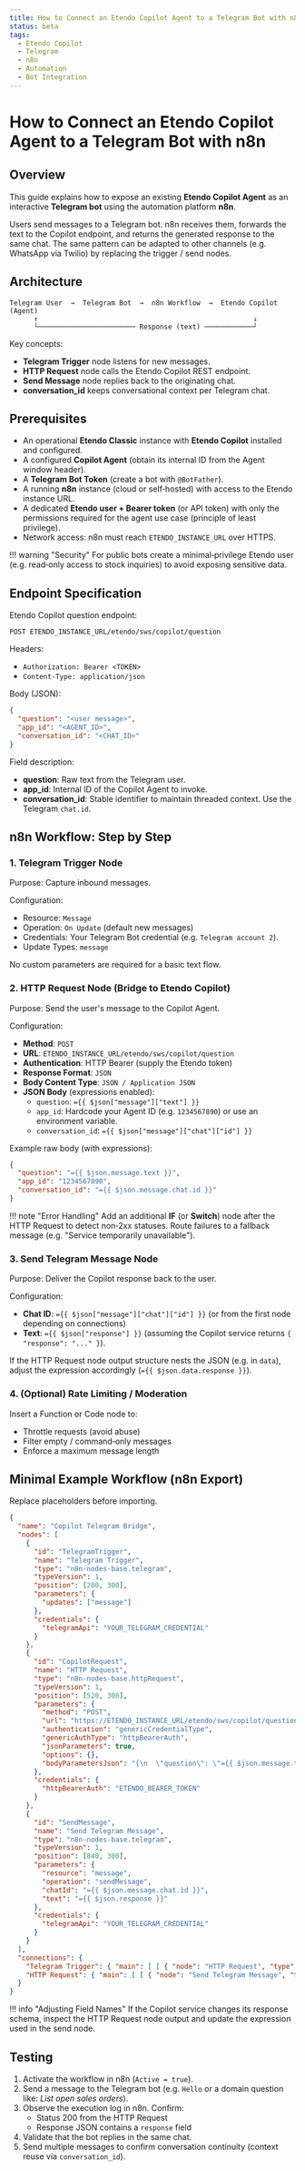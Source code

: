 ```yaml
---
title: How to Connect an Etendo Copilot Agent to a Telegram Bot with n8n
status: beta
tags:
  - Etendo Copilot
  - Telegram
  - n8n
  - Automation
  - Bot Integration
---
```


# How to Connect an Etendo Copilot Agent to a Telegram Bot with n8n

## Overview

This guide explains how to expose an existing **Etendo Copilot Agent** as an interactive **Telegram bot** using the automation platform **n8n**. 

Users send messages to a Telegram bot. n8n receives them, forwards the text to the Copilot endpoint, and returns the generated response to the same chat. The same pattern can be adapted to other channels (e.g. WhatsApp via Twilio) by replacing the trigger / send nodes.

## Architecture

```
Telegram User  →  Telegram Bot  →  n8n Workflow  →  Etendo Copilot (Agent)
      ↑                                                     ↓
      └──────────────────────── Response (text) ────────────┘
```

Key concepts:

- **Telegram Trigger** node listens for new messages.
- **HTTP Request** node calls the Etendo Copilot REST endpoint.
- **Send Message** node replies back to the originating chat.
- **conversation_id** keeps conversational context per Telegram chat.

## Prerequisites

- An operational **Etendo Classic** instance with **Etendo Copilot** installed and configured.
- A configured **Copilot Agent** (obtain its internal ID from the Agent window header).
- A **Telegram Bot Token** (create a bot with `@BotFather`).
- A running **n8n** instance (cloud or self‑hosted) with access to the Etendo instance URL.
- A dedicated **Etendo user + Bearer token** (or API token) with only the permissions required for the agent use case (principle of least privilege).
- Network access: n8n must reach `ETENDO_INSTANCE_URL` over HTTPS.

!!! warning "Security"
    For public bots create a minimal‑privilege Etendo user (e.g. read‑only access to stock inquiries) to avoid exposing sensitive data.

## Endpoint Specification

Etendo Copilot question endpoint:

`POST ETENDO_INSTANCE_URL/etendo/sws/copilot/question`

Headers:

- `Authorization: Bearer <TOKEN>`
- `Content-Type: application/json`

Body (JSON):
```json
{
  "question": "<user message>",
  "app_id": "<AGENT_ID>",
  "conversation_id": "<CHAT_ID>"
}
```

Field description:

- **question**: Raw text from the Telegram user.
- **app_id**: Internal ID of the Copilot Agent to invoke.
- **conversation_id**: Stable identifier to maintain threaded context. Use the Telegram `chat.id`.

## n8n Workflow: Step by Step

### 1. Telegram Trigger Node

Purpose: Capture inbound messages.

Configuration:
- Resource: `Message`
- Operation: `On Update` (default new messages)
- Credentials: Your Telegram Bot credential (e.g. `Telegram account 2`).
- Update Types: `message`

No custom parameters are required for a basic text flow.

### 2. HTTP Request Node (Bridge to Etendo Copilot)

Purpose: Send the user's message to the Copilot Agent.

Configuration:
- **Method**: `POST`
- **URL**: `ETENDO_INSTANCE_URL/etendo/sws/copilot/question`
- **Authentication**: HTTP Bearer (supply the Etendo token)
- **Response Format**: `JSON`
- **Body Content Type**: `JSON / Application JSON`
- **JSON Body** (expressions enabled):
  - `question`: `={{ $json["message"]["text"] }}`
  - `app_id`: Hardcode your Agent ID (e.g. `1234567890`) or use an environment variable.
  - `conversation_id`: `={{ $json["message"]["chat"]["id"] }}`

Example raw body (with expressions):
```json
{
  "question": "={{ $json.message.text }}",
  "app_id": "1234567890",
  "conversation_id": "={{ $json.message.chat.id }}"
}
```

!!! note "Error Handling"
    Add an additional **IF** (or **Switch**) node after the HTTP Request to detect non‑2xx statuses. Route failures to a fallback message (e.g. "Service temporarily unavailable").

### 3. Send Telegram Message Node

Purpose: Deliver the Copilot response back to the user.

Configuration:
- **Chat ID**: `={{ $json["message"]["chat"]["id"] }}` (or from the first node depending on connections)
- **Text**: `={{ $json["response"] }}` (assuming the Copilot service returns `{ "response": "..." }`).

If the HTTP Request node output structure nests the JSON (e.g. in `data`), adjust the expression accordingly (`={{ $json.data.response }}`).

### 4. (Optional) Rate Limiting / Moderation

Insert a Function or Code node to:
- Throttle requests (avoid abuse)
- Filter empty / command‑only messages
- Enforce a maximum message length

## Minimal Example Workflow (n8n Export)

Replace placeholders before importing.

```json
{
  "name": "Copilot Telegram Bridge",
  "nodes": [
    {
      "id": "TelegramTrigger",
      "name": "Telegram Trigger",
      "type": "n8n-nodes-base.telegram",
      "typeVersion": 1,
      "position": [200, 300],
      "parameters": {
        "updates": ["message"]
      },
      "credentials": {
        "telegramApi": "YOUR_TELEGRAM_CREDENTIAL"
      }
    },
    {
      "id": "CopilotRequest",
      "name": "HTTP Request",
      "type": "n8n-nodes-base.httpRequest",
      "typeVersion": 1,
      "position": [520, 300],
      "parameters": {
        "method": "POST",
        "url": "https://ETENDO_INSTANCE_URL/etendo/sws/copilot/question",
        "authentication": "genericCredentialType",
        "genericAuthType": "httpBearerAuth",
        "jsonParameters": true,
        "options": {},
        "bodyParametersJson": "{\n  \"question\": \"={{ $json.message.text }}\",\n  \"app_id\": \"1234567890\",\n  \"conversation_id\": \"={{ $json.message.chat.id }}\"\n}"
      },
      "credentials": {
        "httpBearerAuth": "ETENDO_BEARER_TOKEN"
      }
    },
    {
      "id": "SendMessage",
      "name": "Send Telegram Message",
      "type": "n8n-nodes-base.telegram",
      "typeVersion": 1,
      "position": [840, 300],
      "parameters": {
        "resource": "message",
        "operation": "sendMessage",
        "chatId": "={{ $json.message.chat.id }}",
        "text": "={{ $json.response }}"
      },
      "credentials": {
        "telegramApi": "YOUR_TELEGRAM_CREDENTIAL"
      }
    }
  ],
  "connections": {
    "Telegram Trigger": { "main": [ [ { "node": "HTTP Request", "type": "main", "index": 0 } ] ] },
    "HTTP Request": { "main": [ [ { "node": "Send Telegram Message", "type": "main", "index": 0 } ] ] }
  }
}
```

!!! info "Adjusting Field Names"
    If the Copilot service changes its response schema, inspect the HTTP Request node output and update the expression used in the send node.

## Testing

1. Activate the workflow in n8n (`Active = true`).
2. Send a message to the Telegram bot (e.g. `Hello` or a domain question like: *List open sales orders*).
3. Observe the execution log in n8n. Confirm:
   - Status 200 from the HTTP Request
   - Response JSON contains a `response` field
4. Validate that the bot replies in the same chat.
5. Send multiple messages to confirm conversation continuity (context reuse via `conversation_id`).
